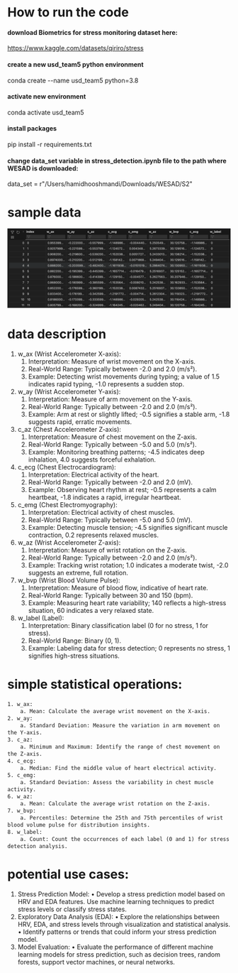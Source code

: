 # How to run the code
#### download Biometrics for stress monitoring dataset here:
https://www.kaggle.com/datasets/qiriro/stress

#### create a new usd_team5 python environment
conda create --name usd_team5 python=3.8

#### activate new environment
conda activate usd_team5

#### install packages
pip install -r requirements.txt

#### change data_set variable in stress_detection.ipynb file to the path where WESAD is downloaded:
data_set = r"/Users/hamidhooshmandi/Downloads/WESAD/S2"


# sample data
![alt text](image.png)

# data description 
1. w_ax (Wrist Accelerometer X-axis):
    1. Interpretation: Measure of wrist movement on the X-axis.
    2. Real-World Range: Typically between -2.0 and 2.0 (m/s²).
    3. Example: Detecting wrist movements during typing; a value of 1.5 indicates rapid typing, -1.0 represents a sudden stop.
2. w_ay (Wrist Accelerometer Y-axis):
    1. Interpretation: Measure of arm movement on the Y-axis.
    2. Real-World Range: Typically between -2.0 and 2.0 (m/s²).
    3. Example: Arm at rest or slightly lifted; -0.5 signifies a stable arm, -1.8 suggests rapid, erratic movements.
3. c_az (Chest Accelerometer Z-axis):
    1. Interpretation: Measure of chest movement on the Z-axis.
    2. Real-World Range: Typically between -5.0 and 5.0 (m/s²).
    3. Example: Monitoring breathing patterns; -4.5 indicates deep inhalation, 4.0 suggests forceful exhalation.
4. c_ecg (Chest Electrocardiogram):
    1. Interpretation: Electrical activity of the heart.
    2. Real-World Range: Typically between -2.0 and 2.0 (mV).
    3. Example: Observing heart rhythm at rest; -0.5 represents a calm heartbeat, -1.8 indicates a rapid, irregular heartbeat.
5. c_emg (Chest Electromyography):
    1. Interpretation: Electrical activity of chest muscles.
    2. Real-World Range: Typically between -5.0 and 5.0 (mV).
    3. Example: Detecting muscle tension; -4.5 signifies significant muscle contraction, 0.2 represents relaxed muscles.
6. w_az (Wrist Accelerometer Z-axis):
    1. Interpretation: Measure of wrist rotation on the Z-axis.
    2. Real-World Range: Typically between -2.0 and 2.0 (m/s²).
    3. Example: Tracking wrist rotation; 1.0 indicates a moderate twist, -2.0 suggests an extreme, full rotation.
7. w_bvp (Wrist Blood Volume Pulse):
    1. Interpretation: Measure of blood flow, indicative of heart rate.
    2. Real-World Range: Typically between 30 and 150 (bpm).
    3. Example: Measuring heart rate variability; 140 reflects a high-stress situation, 60 indicates a very relaxed state.
8. w_label (Label):
    1. Interpretation: Binary classification label (0 for no stress, 1 for stress).
    2. Real-World Range: Binary (0, 1).
    3. Example: Labeling data for stress detection; 0 represents no stress, 1 signifies high-stress situations.


# simple statistical operations:
    1. w_ax:
        a. Mean: Calculate the average wrist movement on the X-axis.
    2. w_ay:
        a. Standard Deviation: Measure the variation in arm movement on the Y-axis.
    3. c_az:
        a. Minimum and Maximum: Identify the range of chest movement on the Z-axis.
    4. c_ecg:
        a. Median: Find the middle value of heart electrical activity.
    5. c_emg:
        a. Standard Deviation: Assess the variability in chest muscle activity.
    6. w_az:
        a. Mean: Calculate the average wrist rotation on the Z-axis.
    7. w_bvp:
        a. Percentiles: Determine the 25th and 75th percentiles of wrist blood volume pulse for distribution insights.
    8. w_label:
        a. Count: Count the occurrences of each label (0 and 1) for stress detection analysis.

# potential use cases:
1. Stress Prediction Model:
    • Develop a stress prediction model based on HRV and EDA features. Use machine learning techniques to predict stress levels or classify stress states.
2. Exploratory Data Analysis (EDA):
    • Explore the relationships between HRV, EDA, and stress levels through visualization and statistical analysis.
    • Identify patterns or trends that could inform your stress prediction model.
3. Model Evaluation:
    • Evaluate the performance of different machine learning models for stress prediction, such as decision trees, random forests, support vector machines, or neural networks.
